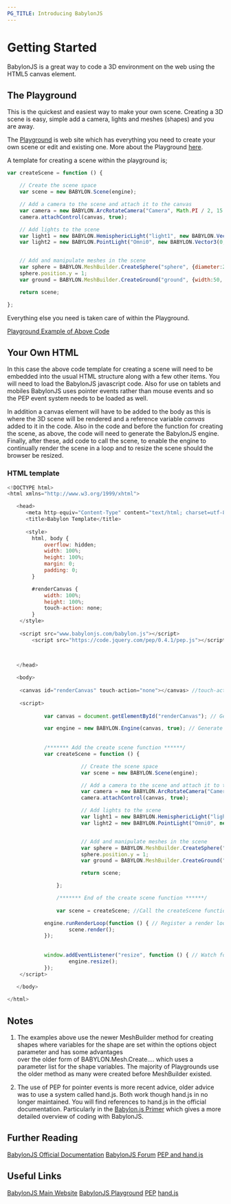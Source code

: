 ```yaml
---
PG_TITLE: Introducing BabylonJS
---
```


# Getting Started

BabylonJS is a great way to code a 3D environment on the web using the HTML5 canvas element. 

## The Playground

This is the quickest and easiest way to make your own scene. Creating a 3D scene is easy, simple add a camera, lights and meshes (shapes) and you are away. 

The [Playground](http://babylonjs-playground.com) is web site which has everything you need to create 
your own scene or edit and existing one. More about the Playground [here](/begins/The_Playground.html).

A template for creating a scene within the playground is;

```javascript
var createScene = function () {

    // Create the scene space
    var scene = new BABYLON.Scene(engine);

    // Add a camera to the scene and attach it to the canvas
    var camera = new BABYLON.ArcRotateCamera("Camera", Math.PI / 2, 15 * Math.PI / 32, 25, BABYLON.Vector3.Zero(), scene);
    camera.attachControl(canvas, true);

    // Add lights to the scene
    var light1 = new BABYLON.HemisphericLight("light1", new BABYLON.Vector3(1, 1, 0), scene);
    var light2 = new BABYLON.PointLight("Omni0", new BABYLON.Vector3(0, 1, -1), scene);


    // Add and manipulate meshes in the scene
    var sphere = BABYLON.MeshBuilder.CreateSphere("sphere", {diameter:2}, scene);
    sphere.position.y = 1;
    var ground = BABYLON.MeshBuilder.CreateGround("ground", {width:50, height:100}, scene);

    return scene;

};
```

Everything else you need is taken care of within the Playground.

[Playground Example of Above Code](http://www.babylonjs-playground.com/#WG9OY)

## Your Own HTML

In this case the above code template for creating a scene will need to be embedded into the usual HTML structure along with a few other items. 
You will need to load the BabylonJS javascript code. Also for use on tablets and mobiles BabylonJS uses pointer events rather than mouse events 
and so the PEP event system needs to be loaded as well. 

In addition a canvas element will have to be added to the body as this is where the 3D scene will be rendered and a reference variable *canvas* 
added to it in the code. Also in the code and before the function for creating the scene, as above, the code will need to generate the BabylonJS engine. 
Finally, after these, add code to call the scene, to enable the engine to continually render the scene in a loop and to resize the scene should the browser be resized.

### HTML template

```javascript
<!DOCTYPE html>
<html xmlns="http://www.w3.org/1999/xhtml">

   <head>
      <meta http-equiv="Content-Type" content="text/html; charset=utf-8"/>
      <title>Babylon Template</title>
	  
	  <style>
		html, body {
			overflow: hidden;
			width: 100%;
			height: 100%;
			margin: 0;
			padding: 0;
		}

		#renderCanvas {
			width: 100%;
			height: 100%;
			touch-action: none;
		}
	</style>
	
	<script src="www.babylonjs.com/babylon.js"></script>
        <script src="https://code.jquery.com/pep/0.4.1/pep.js"></script>
	

	
   </head>

   <body>
   
	<canvas id="renderCanvas" touch-action="none"></canvas> //touch-action="none" for best results from PEP
	
	<script>
	
	        var canvas = document.getElementById("renderCanvas"); // Get the canvas element 

	        var engine = new BABYLON.Engine(canvas, true); // Generate the BABYLON 3D engine
	
	
	        /******* Add the create scene function ******/
	        var createScene = function () {

                        // Create the scene space
                        var scene = new BABYLON.Scene(engine);

                        // Add a camera to the scene and attach it to the canvas
                        var camera = new BABYLON.ArcRotateCamera("Camera", Math.PI / 2, 15 * Math.PI / 32, 25, BABYLON.Vector3.Zero(), scene);
                        camera.attachControl(canvas, true);

                        // Add lights to the scene
                        var light1 = new BABYLON.HemisphericLight("light1", new BABYLON.Vector3(1, 1, 0), scene);
                        var light2 = new BABYLON.PointLight("Omni0", new BABYLON.Vector3(0, 1, -1), scene);


                        // Add and manipulate meshes in the scene
                        var sphere = BABYLON.MeshBuilder.CreateSphere("sphere", {diameter:2}, scene);
                        sphere.position.y = 1;
                        var ground = BABYLON.MeshBuilder.CreateGround("ground", {width:50, height:100}, scene);

                        return scene;

                };

                /******* End of the create scene function ******/	
        
                var scene = createScene; //Call the createScene function

	        engine.runRenderLoop(function () { // Register a render loop to repeatedly render the scene
	                scene.render();
	        });
		
	
	        window.addEventListener("resize", function () { // Watch for browser/canvas resize events
	                engine.resize();
	        });
	</script>
   
   </body>

</html>
```

## Notes

1. The examples above use the newer MeshBuilder method for creating shapes where variables for the shape are set within the options object parameter and has some advantages  
over the older form of BABYLON.Mesh.Create.... which uses a parameter list for the shape variables. The majority of Playgrounds use the older method as many were created 
before MeshBuilder existed. 

2. The use of PEP for pointer events is more recent advice, older advice was to use a system called hand.js. Both work though hand.js in no longer 
maintained. You will find references to hand.js in the official documentation. Particularly in the [Babylon.js Primer](http://doc.babylonjs.com/generals/A_Babylon.js_Primer) which gives a more detailed overview 
of coding with BabylonJS. 

## Further Reading
[BabylonJS Official Documentation](http://doc.babylonjs.com)
[BabylonJS Forum](http://www.html5gamedevs.com/forum/16-babylonjs)
[PEP and hand.js](http://www.html5gamedevs.com/topic/22474-how-does-babylonjs-get-pointer-events-working/#comment-127993)

## Useful Links

[BabylonJS Main Website](http://www.babylonjs.com/)
[BabylonJS Playground](http://babylonjs-playground.com)
[PEP](https://github.com/jquery/PEP)
[hand.js](https://github.com/Deltakosh/handjs)




